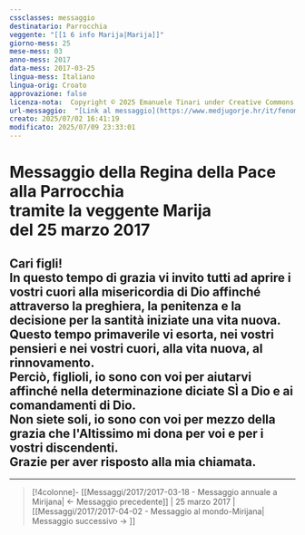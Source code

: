 ```yaml
---
cssclasses: messaggio
destinatario: Parrocchia
veggente: "[[1 6 info Marija|Marija]]"
giorno-mess: 25
mese-mess: 03
anno-mess: 2017
data-mess: 2017-03-25
lingua-mess: Italiano
lingua-orig: Croato
approvazione: false
licenza-nota:  Copyright © 2025 Emanuele Tinari under Creative Commons BY-NC-SA 4.0 https://creativecommons.org/licenses/by-nc-sa/4.0/
url-messaggio:  "[Link al messaggio](https://www.medjugorje.hr/it/fenomeno-di-medjugorje/messaggi-della-madonna/?datum=2017-3-25)"
creato: 2025/07/02 16:41:19
modificato: 2025/07/09 23:33:01
---
```


# Messaggio della Regina della Pace<br>alla Parrocchia<br>tramite la veggente Marija<br>del 25 marzo 2017

## Cari figli!<br>In questo tempo di grazia vi invito tutti ad aprire i vostri cuori alla misericordia di Dio affinché attraverso la preghiera, la penitenza e la decisione per la santità iniziate una vita nuova.<br>Questo tempo primaverile vi esorta, nei vostri pensieri e nei vostri cuori, alla vita nuova, al rinnovamento.<br>Perciò, figlioli, io sono con voi per aiutarvi affinché nella determinazione diciate SÌ a Dio e ai comandamenti di Dio.<br>Non siete soli, io sono con voi per mezzo della grazia che l'Altissimo mi dona per voi e per i vostri discendenti.<br>Grazie per aver risposto alla mia chiamata.

***

> [!4colonne]- [[Messaggi/2017/2017-03-18 - Messaggio annuale a Mirijana| ← Messaggio precedente]] | 25 marzo 2017 | [[Messaggi/2017/2017-04-02 - Messaggio al mondo-Mirijana| Messaggio successivo → ]]